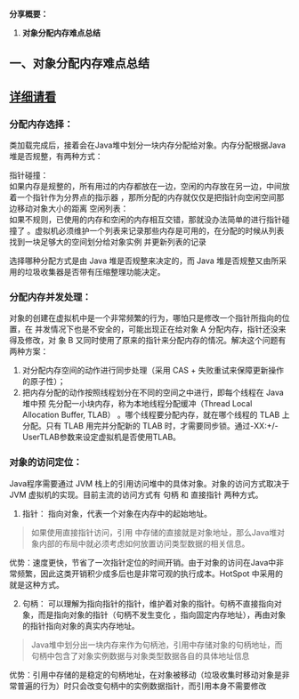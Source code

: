 **分享概要：**

1. **对象分配内存难点总结**

## **一、对象分配内存难点总结**
[详细请看](https://note.youdao.com/ynoteshare1/index.html?id=8df8c92eea0b21258dab5fc84e61171f&type=notebook#/wcp1587359101197722)
---
### 分配内存选择：
类加载完成后，接着会在Java堆中划分一块内存分配给对象。内存分配根据Java堆是否规整，有两种方式：  

指针碰撞：  
如果内存是规整的，所有用过的内存都放在一边，空闲的内存放在另一边，中间放着一个指针作为分界点的指示器
，那所分配的内存就仅仅是把指针向空闲空间那边移动对象大小的距离 
空闲列表：  
如果不规则，已使用的内存和空闲的内存相互交错，那就没办法简单的进行指针碰撞了
。虚拟机必须维护一个列表来记录那些内存是可用的，在分配的时候从列表找到一块足够大的空间划分给对象实例
并更新列表的记录

选择哪种分配方式是由 Java 堆是否规整来决定的，而 Java 堆是否规整又由所采用的垃圾收集器是否带有压缩整理功能决定。  


### 分配内存并发处理：
对象的创建在虚拟机中是一个非常频繁的行为，哪怕只是修改一个指针所指向的位置，在
并发情况下也是不安全的，可能出现正在给对象 A 分配内存，指针还没来得及修改，对
象 B 又同时使用了原来的指针来分配内存的情况。解决这个问题有两种方案：
1. 对分配内存空间的动作进行同步处理（采用 CAS + 失败重试来保障更新操作的原子性）；
2. 把内存分配的动作按照线程划分在不同的空间之中进行，即每个线程在 Java 堆中预
先分配一小块内存，称为本地线程分配缓冲（Thread Local Allocation Buffer, TLAB）
。哪个线程要分配内存，就在哪个线程的 TLAB 上分配。只有 TLAB 用完并分配新的 
TLAB 时，才需要同步锁。通过-XX:+/-UserTLAB参数来设定虚拟机是否使用TLAB。

### 对象的访问定位：
Java程序需要通过 JVM 栈上的引用访问堆中的具体对象。对象的访问方式取决于 
JVM 虚拟机的实现。目前主流的访问方式有 句柄 和 直接指针 两种方式。

1. 指针： 指向对象，代表一个对象在内存中的起始地址。
>如果使用直接指针访问，引用 中存储的直接就是对象地址，那么Java堆对象内部的布局中就必须考虑如何放置访问类型数据的相关信息。

优势：速度更快，节省了一次指针定位的时间开销。由于对象的访问在Java中非常频繁，因此这类开销积少成多后也是非常可观的执行成本。HotSpot 中采用的就是这种方式。

2. 句柄： 可以理解为指向指针的指针，维护着对象的指针。句柄不直接指向对象，而是指向对象的指针（句柄不发生变化
，指向固定内存地址），再由对象的指针指向对象的真实内存地址。

>Java堆中划分出一块内存来作为句柄池，引用中存储对象的句柄地址，而句柄中包含了对象实例数据与对象类型数据各自的具体地址信息

优势：引用中存储的是稳定的句柄地址，在对象被移动（垃圾收集时移动对象是非常普遍的行为）时只会改变句柄中的实例数据指针，而引用本身不需要修改

